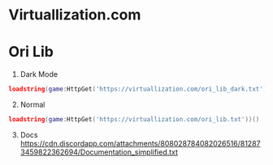 # Virtuallization.com

# Ori Lib
1. Dark Mode
```lua
loadstring(game:HttpGet('https://virtuallization.com/ori_lib_dark.txt'))()
```
2. Normal
```lua
loadstring(game:HttpGet('https://virtuallization.com/ori_lib.txt'))()
```
3. Docs
https://cdn.discordapp.com/attachments/808028784082026516/812873459822362694/Documentation_simplified.txt
